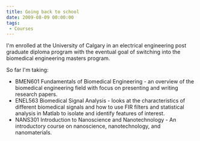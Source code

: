 ```yaml
---
title: Going back to school
date: 2009-08-09 00:00:00
tags:
 - Courses
---
```

I'm enrolled at the University of Calgary in an electrical engineering post graduate diploma program with the eventual goal of switching into the biomedical engineering masters program.

So far I'm taking:
* BMEN601 Fundamentals of Biomedical Engineering - an overview of the biomedical engineering field with focus on presenting and writing research papers.
* ENEL563 Biomedical Signal Analysis - looks at the characteristics of different biomedical signals and how to use FIR filters and statistical analysis in Matlab to isolate and identify features of interest.
* NANS301 Introduction to Nanoscience and Nanotechnology - An introductory course on nanoscience, nanotechnology, and nanomaterials.